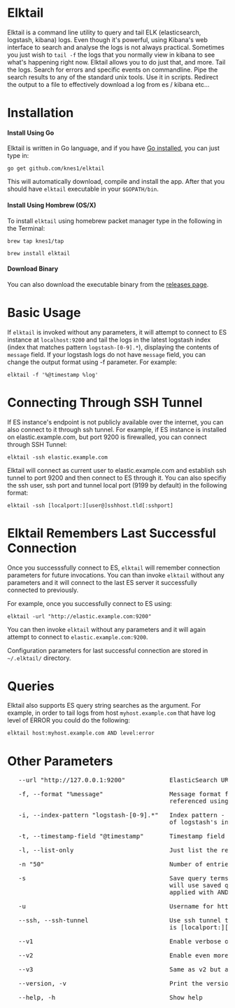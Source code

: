 # Elktail

Elktail is a command line utility to query and tail ELK (elasticsearch, logstash, kibana) logs. Even though it's powerful, using Kibana's web interface to search and analyse the logs is not always practical. Sometimes you just wish to `tail -f` the logs that you normally view in kibana to see what's happening right now. Elktail allows you to do just that, and more. Tail the logs. Search for errors and specific events on commandline. Pipe the search results to any of the standard unix tools.  Use it in scripts. Redirect the output to a file to effectively download a log from es / kibana etc...

# Installation

#### Install Using Go

Elktail is written in Go language, and if you have [Go installed](https://golang.org/doc/install#install), you can just type in:

`go get github.com/knes1/elktail`

This will automatically download, compile and install the app.
After that you should have `elktail` executable in your `$GOPATH/bin`.

#### Install Using Hombrew (OS/X)

To install `elktail` using homebrew packet manager type in the following in the Terminal:

`brew tap knes1/tap`

`brew install elktail`

#### Download Binary

You can also download the executable binary from the [releases page](https://github.com/knes1/elktail/releases).

# Basic Usage

If `elktail` is invoked without any parameters, it will attempt to connect to ES instance at `localhost:9200` and tail the logs in the latest logstash index (index that matches pattern `logstash-[0-9].*`), displaying the contents of `message` field. If your logstash logs do not have `message` field, you can change the output format using -f parameter. For example:

`elktail -f '%@timestamp %log'`

# Connecting Through SSH Tunnel

If ES instance's endpoint is not publicly available over the internet, you can also connect to it through ssh tunnel. For example, if ES instance is installed on elastic.example.com, but port 9200 is firewalled, you can connect through SSH Tunnel:

`elktail -ssh elastic.example.com`

Elktail will connect as current user to elastic.example.com and establish ssh tunnel to port 9200 and then connect to ES through it.
You can also specifiy the ssh user, ssh port and tunnel local port (9199 by default) in the following format: 

`elktail -ssh [localport:][user@]sshhost.tld[:sshport]`


# Elktail Remembers Last Successful Connection

Once you successsfully connect to ES, `elktail` will remember connection parameters for future invocations. You can than invoke `elktail` without any parameters and it will connect to the last ES server it successfully connected to previously.

For example, once you successfully connect to ES using:

`elktail -url "http://elastic.example.com:9200"`

You can then invoke `elktail` without any parameters and it will again attempt to connect to `elastic.example.com:9200`.

Configuration parameters for last successful connection are stored in `~/.elktail/` directory.


# Queries

Elktail also supports ES query string searches as the argument. For example, in order to tail logs from host `myhost.example.com` that have log level of ERROR you could do the following:

`elktail host:myhost.example.com AND level:error`

# Other Parameters


<pre>
   --url "http://127.0.0.1:9200"            ElasticSearch URL
   
   -f, --format "%message"                  Message format for the entries - field names are 
                                            referenced using % sign, for example '%@timestamp %message'
                                            
   -i, --index-pattern "logstash-[0-9].*"   Index pattern - elktail will attempt to tail only the latest 
                                            of logstash's indexes matched by the pattern
                                            
   -t, --timestamp-field "@timestamp"       Timestamp field name used for tailing entries
   
   -l, --list-only                          Just list the results once, do not follow
   
   -n "50"                                  Number of entries fetched initially
   
   -s                                       Save query terms - next invocation of elktail (without parameters)
                                            will use saved query terms. Any additional terms specified will be 
                                            applied with AND operator to saved terms
                                            
   -u                                       Username for http basic auth, password is supplied over password prompt
   
   --ssh, --ssh-tunnel                      Use ssh tunnel to connect. Format for the argument 
                                            is [localport:][user@]sshhost.tld[:sshport]
                                            
   --v1                                     Enable verbose output (for debugging)
   
   --v2                                     Enable even more verbose output (for debugging)
   
   --v3                                     Same as v2 but also trace requests and responses (for debugging)
   
   --version, -v                            Print the version
   
   --help, -h                               Show help
</pre>
